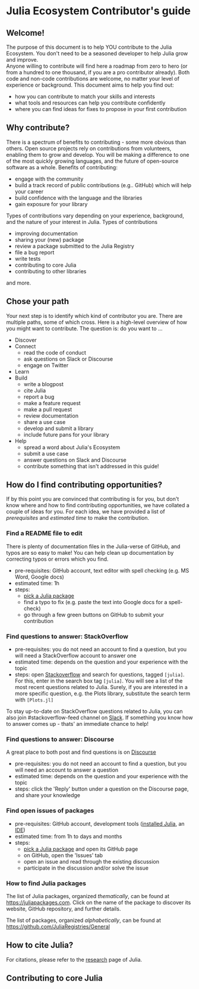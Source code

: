 # Julia Ecosystem Contributor's guide

## Welcome!
The purpose of this document is to help YOU contribute to the Julia Ecosystem. You don't need to be a seasoned developer to help Julia grow and improve.  
Anyone willing to contribute will find here a roadmap from zero to hero (or from a hundred to one thousand, if you are a pro contributor already). Both code and non-code contributions are welcome, no matter your level of experience or background. This document aims to help you find out:

- how you can contribute to match your skills and interests
- what tools and resources can help you contribute confidently
- where you can find ideas for fixes to propose in your first contribution

## Why contribute?
There is a spectrum of benefits to contributing - some more obvious than others. Open source projects rely on contributions from volunteers, enabling them to grow and develop. You will be making a difference to one of the most quickly growing languages, and the future of open-source software as a whole. Benefits of contributing:  

- engage with the community
- build a track record of public contributions (e.g.. GitHub) which will help your career
- build confidence with the language and the libraries
- gain exposure for your library

Types of contributions vary depending on your experience, background, and the nature of your interest in Julia. Types of contributions  

- improving documentation
- sharing your (new) package
- review a package submitted to the Julia Registry
- file a bug report
- write tests
- contributing to core Julia
- contributing to other libraries

and more.

## Chose your path
Your next step is to identify which kind of contributor you are.
There are multiple paths, some of which cross. Here is a high-level overview of how you might want to contribute.
The question is: do you want to ...

- Discover
- Connect
  - read the code of conduct
  - ask questions on Slack or Discourse
  - engage on Twitter
- Learn
- Build
  - write a blogpost
  - cite Julia
  - report a bug
  - make a feature request
  - make a pull request
  - review documentation
  - share a use case
  - develop and submit a library
  - include future pans for your library
- Help
  - spread a word about Julia's Ecosystem
  - submit a use case
  - answer questions on Slack and Discourse
  - contribute something that isn't addressed in this guide!

## How do I find contributing opportunities?

If by this point you are convinced that contributing is for you, but don't know where and how to find contributing opportunities, we have collated a couple of ideas for you. For each idea, we have provided a list of *prerequisites* and *estimated time* to make the contribution.


### Find a README file to edit

There is plenty of documentation files in the Julia-verse of GitHub, and typos are so easy to make! You can help clean up documentation by correcting typos or errors which you find. 

- pre-requisites: GitHub account, text editor with spell checking (e.g. MS Word, Google docs)
- estimated time: 1h
- steps:
	- [pick a Julia package](#how-to-find-julia-packages)
	- find a typo to fix (e.g. paste the text into Google docs for a spell-check)
	- go through a few green buttons on GitHub to submit your contribution
	
### Find questions to answer: StackOverflow
- pre-requisites: you do not need an account to find a question, but you will need a StackOverflow account to answer one
- estimated time: depends on the question and your experience with the topic
- steps: open [Stackoverflow](https://stackoverflow.com/) and search for questions, tagged `[julia]`. For this, enter in the search box tag `[julia]`. You will see a list of the most recent questions related to Julia. Surely, if you are interested in a more specific question, e.g. the Plots library, substitute the search term with `[Plots.jl]`
	
To stay up-to-date on StackOverflow questions related to Julia, you can also join #stackoverflow-feed channel on [Slack](https://julialang.slack.com). If something you know how to answer comes up - thats' an immediate chance to help!


### Find questions to answer: Discourse
A great place to both post and find questions is on [Discourse](https://discourse.julialang.org/)

- pre-requisites: you do not need an account to find a question, but you will need an account to answer a question
- estimated time: depends on the question and your experience with the topic
- steps: click the 'Reply' button under a question on the Discourse page, and share your knowledge

	
### Find open issues of packages
- pre-requisites: GitHub account, development tools ([installed Julia](#how-to-install-julia), an [IDE](#what-are-the-ide-options?
))
- estimated time: from 1h to days and months
- steps:
 	- [pick a Julia package](#how-to-find-julia-packages) and open its GitHub page
	- on GitHub, open the 'Issues' tab
	- open an issue and read through the existing discussion
	- participate in the discussion and/or solve the issue


### How to find Julia packages

The list of Julia packages, organized *thematically*, can be found at https://juliapackages.com. Click on the name of the package to discover its website, GitHub repository, and further details. 

The list of packages, organized *alphabetically*, can be found at https://github.com/JuliaRegistries/General


## How to cite Julia?

For citations, please refer to the [research](https://julialang.org/research/) page of Julia.

## Contributing to core Julia
